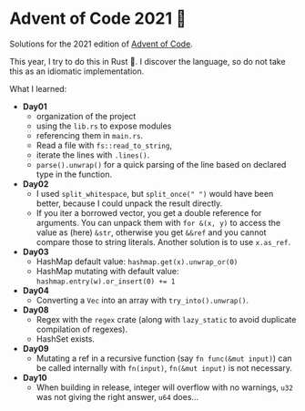 # Advent of Code 2021 🎄

Solutions for the 2021 edition of [Advent of Code](https://adventofcode.com).

This year, I try to do this in Rust 🦀. I discover the language, so do not take this as
an idiomatic implementation.

What I learned:

- **Day01**
  - organization of the project
  - using the `lib.rs` to expose modules
  - referencing them in `main.rs`.
  - Read a file with `fs::read_to_string`,
  - iterate the lines with `.lines()`.
  - `parse().unwrap()` for a quick parsing of the line based on declared type in the
    function.
- **Day02**
  - I used `split_whitespace`, but `split_once(" ")` would have been better, because I
    could unpack the result directly.
  - If you iter a borrowed vector, you get a double reference for arguments. You can
    unpack them with `for &(x, y)` to access the value as (here) `&str`, otherwise you
    get `&&ref` and you cannot compare those to string literals. Another solution is
    to use `x.as_ref`.
- **Day03**
  - HashMap default value: `hashmap.get(x).unwrap_or(0)`
  - HashMap mutating with default value: `hashmap.entry(w).or_insert(0) += 1`
- **Day04**
  - Converting a `Vec` into an array with `try_into().unwrap()`.
- **Day08**
  - Regex with the `regex` crate (along with `lazy_static` to avoid duplicate
    compilation of regexes).
  - HashSet exists.
- **Day09**
  - Mutating a ref in a recursive function (say `fn func(&mut input)`) can be called
    internally with `fn(input)`, `fn(&mut input)` is not necessary.
- **Day10**
  - When building in release, integer will overflow with no warnings, `u32` was not
    giving the right answer, `u64` does...
